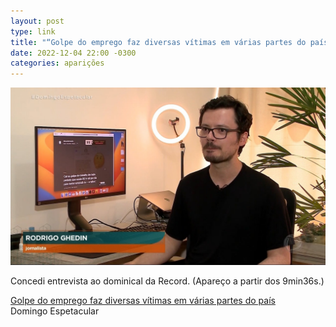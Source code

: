 ```yaml
---
layout: post
type: link
title: "“Golpe do emprego faz diversas vítimas em várias partes do país”, no Domingo Espetacular"
date: 2022-12-04 22:00 -0300
categories: aparições
---
```

![Homem branco, de barba e cabelo curto, vestindo camiseta preta, com um monitor grande, uma ring light e uma palmeira ao fundo. No CG, “Rodrigo Ghedin, Jornalista”.](/assets/2022/domingo-espetacular.jpeg)

Concedi entrevista ao dominical da Record. (Apareço a partir dos 9min36s.)

<p class="link"><a href="https://recordtv.r7.com/domingo-espetacular/videos/golpe-do-emprego-faz-diversas-vitimas-em-varias-partes-do-pais-05122022">Golpe do emprego faz diversas vítimas em várias partes do país</a><br /><span>Domingo Espetacular</span></p>